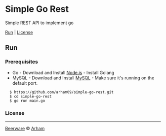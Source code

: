 # Simple Go Rest
Simple REST API to implement go


[Run](#run) |
[License](#license)

## Run

### Prerequisites
- Go - Download and Install [Node.js](https://golang.org/dl/) - Install Golang
- MySQL - Download and Install [MySQL](https://www.mysql.com/downloads/) - Make sure it's running on the default port.

```
  $ https://github.com/arham09/simple-go-rest.git
  $ cd simple-go-rest
  $ go run main.go
```

### License
----

[Beerware](https://en.wikipedia.org/wiki/Beerware "Beerware") © [Arham](https://twitter.com/arham_abiyan "Arham")